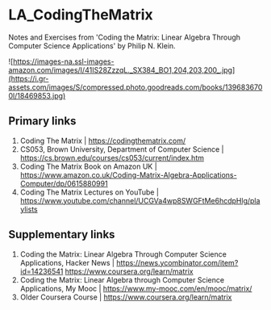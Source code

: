 # LA_CodingTheMatrix
Notes and Exercises from 'Coding the Matrix: Linear Algebra Through Computer Science Applications' by Philip N. Klein.

![https://images-na.ssl-images-amazon.com/images/I/41IS28ZzzqL._SX384_BO1,204,203,200_.jpg](https://i.gr-assets.com/images/S/compressed.photo.goodreads.com/books/1396836700l/18469853.jpg)

## Primary links

1. Coding The Matrix | https://codingthematrix.com/
1. CS053, Brown University, Department of Computer Science | https://cs.brown.edu/courses/cs053/current/index.htm
1. Coding The Matrix Book on Amazon UK | https://www.amazon.co.uk/Coding-Matrix-Algebra-Applications-Computer/dp/0615880991
1. Coding The Matrix Lectures on YouTube | https://www.youtube.com/channel/UCGVa4wp8SWGFtMe6hcdpHlg/playlists

## Supplementary links

1. Coding the Matrix: Linear Algebra Through Computer Science Applications, Hacker News | https://news.ycombinator.com/item?id=14236541
https://www.coursera.org/learn/matrix
2. Coding the Matrix: Linear Algebra through Computer Science Applications, My Mooc | https://www.my-mooc.com/en/mooc/matrix/
3. Older Coursera Course | https://www.coursera.org/learn/matrix
